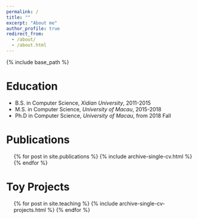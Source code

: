 ```yaml
---
permalink: /
title: ""
excerpt: "About me"
author_profile: true
redirect_from: 
  - /about/
  - /about.html
---
```


{% include base_path %}

Education
=======
* B.S. in Computer Science, <i>Xidian University</i>, 2011-2015
* M.S. in Computer Science, <i>University of Macau</i>, 2015-2018
* Ph.D in Computer Science, <i>University of Macau</i>, from 2018 Fall 

<!-- Work Experience
=======
* Summer 2014: Web FrontEnd Engineer
  * Alibaba Group
  * Duties included: Taobao Moive -->

Publications
=======
  <ul style='padding-left:20px'>{% for post in site.publications %}
    {% include archive-single-cv.html %}
  {% endfor %}</ul>
  

Toy Projects
=======
  <ul style='padding-left:20px'>{% for post in site.teaching %}
    {% include archive-single-cv-projects.html %}
  {% endfor %}</ul>  
